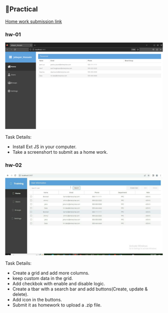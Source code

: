 ## 📝Practical

[Home work submission link](https://drive.google.com/drive/folders/1-0Ox1-NzdJCMls2zIyvVtCksUk6wNldx?fbclid=IwAR1qqBQSmNb-W1cQKvIRbWcnI6-iuYEevBCuX8pvGUVr-YtvX-ABzdAGXlc)
### hw-01
![Create a Ext JS project](../image/hw_1_1.png)

Task Details:
- Install Ext JS in your computer.
- Take a screenshort to submit as a home work.

### hw-02
![Home page interface design](../image/hw_2_1.png)

Task Details:
- Create a grid and add more columns.
- keep custom data in the grid.
- Add checkbok with enable and disable logic.
- Create a tbar with a search bar and add buttons(Create, update & delete).
- Add icon in the buttons.
- Submit it as homework to upload a .zip file.